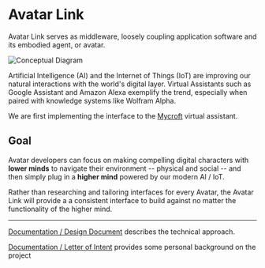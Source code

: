 # Avatar Link

Avatar Link serves as middleware, loosely coupling application software and its embodied agent, or avatar.

![Conceptual Diagram](blob/master/Documentation/Images/ConceptImage.png)

Artificial Intelligence (AI) and the Internet of Things (IoT) are improving our natural interactions with the world's digital layer. Virtual Assistants such as Google Assistant and Amazon Alexa exemplify the trend, especially when paired with knowledge systems like Wolfram Alpha.

We are first implementing the interface to the [Mycroft](https://mycroft.ai/)  virtual assistant.

## Goal

Avatar developers can focus on making compelling digital characters with **lower minds** to navigate their environment -- physical and social -- and then simply plug in a **higher mind** powered by our modern AI / IoT.

Rather than researching and tailoring interfaces for every Avatar, the Avatar Link will provide a a consistent interface to build against no matter the functionality of the higher mind. 

---

[Documentation / Design Document](/blob/master/Documentation/Design.md) describes the technical approach.

[Documentation / Letter of Intent](blob/master/Documentation/Letter_of_Intent.md) provides some personal background on the project